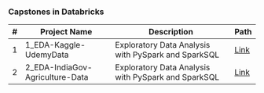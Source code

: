 ### Capstones in Databricks

|#|Project Name | Description | Path|
|---|---|---|---|
|1|1_EDA-Kaggle-UdemyData| Exploratory Data Analysis with PySpark and SparkSQL|[Link](https://github.com/vibhatrehan/databricks/tree/main/1_EDA-Kaggle-UdemyData)|
|2| 2_EDA-IndiaGov-Agriculture-Data|Exploratory Data Analysis with PySpark and SparkSQL|[Link](https://github.com/vibhatrehan/databricks/tree/main/2_EDA-IndiaGov-Agriculture-Data)|
